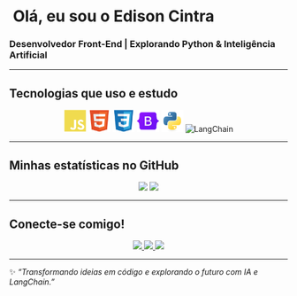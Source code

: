 # ​ Olá, eu sou o **Edison Cintra**  
### ​ Desenvolvedor Front-End | Explorando Python & Inteligência Artificial  

---

##  Tecnologias que uso e estudo  
<div align="center">
  <img alt="JS" height="40" src="https://raw.githubusercontent.com/devicons/devicon/master/icons/javascript/javascript-plain.svg">
  <img alt="HTML" height="40" src="https://raw.githubusercontent.com/devicons/devicon/master/icons/html5/html5-original.svg">
  <img alt="CSS" height="40" src="https://raw.githubusercontent.com/devicons/devicon/master/icons/css3/css3-original.svg">
  <img alt="Bootstrap" height="40" src="https://raw.githubusercontent.com/devicons/devicon/master/icons/bootstrap/bootstrap-original.svg">
  <img alt="Python" height="40" src="https://raw.githubusercontent.com/devicons/devicon/master/icons/python/python-original.svg">
  <img alt="LangChain" height="40" src="https://seeklogo.com/images/L/langchain-logo-528369B9B2-seeklogo.com.png">
</div>

---

##  Minhas estatísticas no GitHub  
<div align="center">
  <img height="160em" src="https://github-readme-stats.vercel.app/api?username=EdisonCintra&show_icons=true&theme=tokyonight&include_all_commits=true&count_private=true"/>
  <img height="160em" src="https://github-readme-stats.vercel.app/api/top-langs/?username=EdisonCintra&layout=compact&langs_count=7&theme=tokyonight"/>
</div>

---

##  Conecte-se comigo!  
<div align="center">
  <a href="https://www.instagram.com/ediso_nf/" target="_blank">
    <img src="https://img.shields.io/badge/-Instagram-%23E4405F?style=for-the-badge&logo=instagram&logoColor=white"/>
  </a>
  <a href="mailto:edisoncintra6@gmail.com">
    <img src="https://img.shields.io/badge/-Gmail-%23333?style=for-the-badge&logo=gmail&logoColor=white"/>
  </a>
  <a href="https://www.linkedin.com/in/edison-cintra-00a752265/" target="_blank">
    <img src="https://img.shields.io/badge/-LinkedIn-%230077B5?style=for-the-badge&logo=linkedin&logoColor=white"/>
  </a>
</div>

---

✨ *“Transformando ideias em código e explorando o futuro com IA e LangChain.”*  
